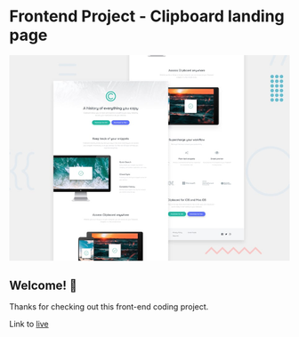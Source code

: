 # Frontend Project - Clipboard landing page

![Design preview for the Clipboard landing page coding challenge](./design/desktop-preview.jpg)

## Welcome! 👋

Thanks for checking out this front-end coding project.

Link to [live](https://clipboard-landing-page-cyan.now.sh)
